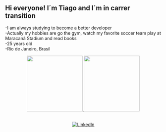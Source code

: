
## Hi everyone! I´m Tiago and I´m in carrer transition
-I am always studying to become a better developer 
<br>
-Actually my hobbies are go the gym, watch my favorite soccer team play at Maracanã Stadium and read books 
<br>
-25 years old
<br>
-Rio de Janeiro, Brasil



<div align="center">
  <a href="https://github.com/tiagocarbone">
  <img height=180em" src="https://github-readme-stats.vercel.app/api?username=tiagocarbone&show_icons=true&theme=dark&include_all_commits=true&count_private=true"/>
  <img height="180em" src="https://github-readme-stats.vercel.app/api/top-langs/?username=tiagocarbone&layout=compact&langs_count=7&theme=dark"/>
<div style="text-align: center;">

<br>

[![LinkedIn](https://img.shields.io/badge/LinkedIn-0077B5?style=for-the-badge&logo=linkedin&logoColor=white)](https://www.linkedin.com/in/tiago-carbone-do-nascimento-5544a223a/)

</div>

  
  </div>


